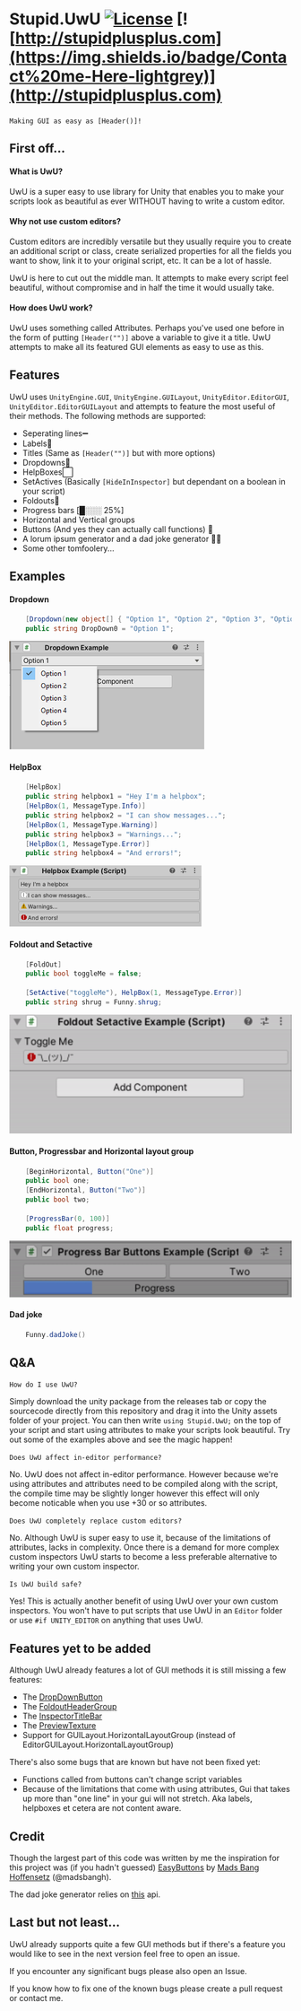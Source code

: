 # Stupid.UwU [![License](https://img.shields.io/badge/license-MIT-orange.svg?style=flat)](LICENSE) [![http://stupidplusplus.com](https://img.shields.io/badge/Contact%20me-Here-lightgrey)](http://stupidplusplus.com)
`Making GUI as easy as [Header()]!`



## First off...
#### What is UwU?
UwU is a super easy to use library for Unity that enables you to make your scripts look as beautiful as ever WITHOUT having to write a custom editor. 

#### Why not use custom editors?
Custom editors are incredibly versatile but they usually require you to create an additional script or class, create serialized properties for all the fields you want to show, link it to your original script, etc. It can be a lot of hassle. 

UwU is here to cut out the middle man. It attempts to make every script feel beautiful, without compromise and in half the time it would usually take.

#### How does UwU work?
UwU uses something called Attributes. Perhaps you've used one before in the form of putting ```[Header("")]``` above a variable to give it a title. UwU attempts to make all its featured GUI elements as easy to use as this.

## Features
UwU uses ```UnityEngine.GUI```, ```UnityEngine.GUILayout```, ```UnityEditor.EditorGUI```, ```UnityEditor.EditorGUILayout``` and attempts to feature the most useful of their methods. The following methods are supported:

 - Seperating lines➖
 - Labels🔖
 - Titles (Same as ```[Header("")]``` but with more options)
 - Dropdowns🔽
 - HelpBoxes⬜
 - SetActives (Basically ```[HideInInspector]``` but dependant on a boolean in your script)
 - Foldouts🔽
 - Progress bars [█░░░ 25%]
 - Horizontal and Vertical groups 
 - Buttons (And yes they can actually call functions) 🔴
 - A lorum ipsum generator and a dad joke generator 👨🏻
 - Some other tomfoolery...

 ## Examples
#### Dropdown
```cs
    [Dropdown(new object[] { "Option 1", "Option 2", "Option 3", "Option 4", "Option 5" })]
    public string DropDown0 = "Option 1";
```
![Image of a working dropdown](dropdown.png)

#### HelpBox
```cs
    [HelpBox]
    public string helpbox1 = "Hey I'm a helpbox";
    [HelpBox(1, MessageType.Info)]
    public string helpbox2 = "I can show messages...";
    [HelpBox(1, MessageType.Warning)]
    public string helpbox3 = "Warnings...";
    [HelpBox(1, MessageType.Error)]
    public string helpbox4 = "And errors!";
```
![Image of a helpbox](helpbox.png)

#### Foldout and Setactive
```cs
    [FoldOut]
    public bool toggleMe = false;

    [SetActive("toggleMe"), HelpBox(1, MessageType.Error)]
    public string shrug = Funny.shrug;
```
![Image of a working foldout connected to setactive](foldoutsetactive.gif)

#### Button, Progressbar and Horizontal layout group
```cs
    [BeginHorizontal, Button("One")]
    public bool one;
    [EndHorizontal, Button("Two")]
    public bool two;

    [ProgressBar(0, 100)]
    public float progress;
```
![Image of some buttons affecting a progress bar](buttonprogressbarlayout.gif)

#### Dad joke

```cs
    Funny.dadJoke()
```

 ## Q&A
`How do I use UwU?`

Simply download the unity package from the releases tab or copy the sourcecode directly from this repository and drag it into the Unity assets folder of your project. You can then write ```using Stupid.UwU;``` on the top of your script and start using attributes to make your scripts look beautiful. Try out some of the examples above and see the magic happen!

`Does UwU affect in-editor performance?`

No. UwU does not affect in-editor performance. However because we're using attributes and attributes need to be compiled along with the script, the compile time may be slightly longer however this effect will only become noticable when you use +30 or so attributes.

`Does UwU completely replace custom editors?`

No. Although UwU is super easy to use it, because of the limitations of attributes, lacks in complexity. Once there is a demand for more complex custom inspectors UwU starts to become a less preferable alternative to writing your own custom inspector.

`Is UwU build safe?`

Yes! This is actually another benefit of using UwU over your own custom inspectors. You won't have to put scripts that use UwU in an `Editor` folder or use ```#if UNITY_EDITOR``` on anything that uses UwU. 

## Features yet to be added
Although UwU already features a lot of GUI methods it is still missing a few features:
 - The [DropDownButton](https://docs.unity3d.com/ScriptReference/EditorGUI.DropdownButton.html)
 - The [FoldoutHeaderGroup](https://docs.unity3d.com/ScriptReference/EditorGUI.BeginFoldoutHeaderGroup.html)
 - The [InspectorTitleBar](https://docs.unity3d.com/ScriptReference/EditorGUI.InspectorTitlebar.html)
 - The [PreviewTexture](https://docs.unity3d.com/ScriptReference/EditorGUI.DrawPreviewTexture.html)
 - Support for GUILayout.HorizontalLayoutGroup (instead of EditorGUILayout.HorizontalLayoutGroup)

There's also some bugs that are known but have not been fixed yet:
 - Functions called from buttons can't change script variables
 - Because of the limitations that come with using attributes, Gui that takes up more than "one line" in your gui will not stretch. Aka labels, helpboxes et cetera are not content aware.

## Credit
Though the largest part of this code was written by me the inspiration for this project was (if you hadn't guessed) [EasyButtons](https://github.com/madsbangh/EasyButtons) by [Mads Bang Hoffensetz](https://github.com/madsbangh) (@madsbangh).

The dad joke generator relies on [this](https://icanhazdadjoke.com/) api.

## Last but not least...
UwU already supports quite a few GUI methods but if there's a feature you would like to see in the next version feel free to open an issue.

If you encounter any significant bugs please also open an Issue.

If you know how to fix one of the known bugs please create a pull request or contact me.